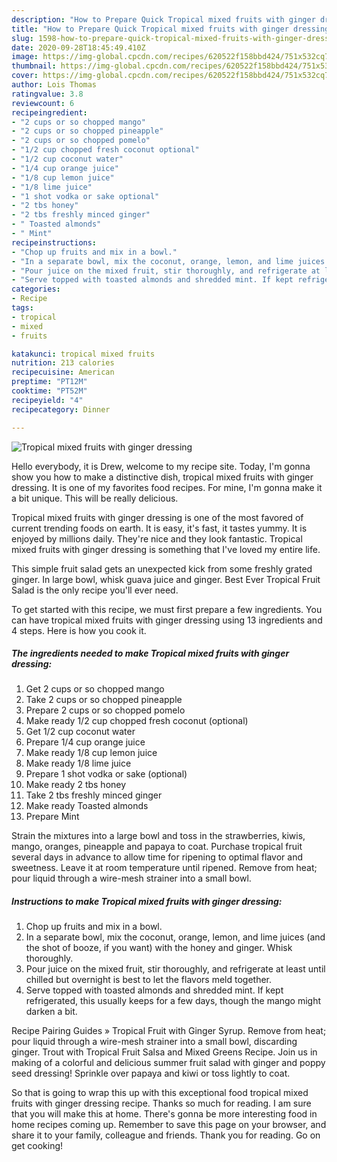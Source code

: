 ```yaml
---
description: "How to Prepare Quick Tropical mixed fruits with ginger dressing"
title: "How to Prepare Quick Tropical mixed fruits with ginger dressing"
slug: 1598-how-to-prepare-quick-tropical-mixed-fruits-with-ginger-dressing
date: 2020-09-28T18:45:49.410Z
image: https://img-global.cpcdn.com/recipes/620522f158bbd424/751x532cq70/tropical-mixed-fruits-with-ginger-dressing-recipe-main-photo.jpg
thumbnail: https://img-global.cpcdn.com/recipes/620522f158bbd424/751x532cq70/tropical-mixed-fruits-with-ginger-dressing-recipe-main-photo.jpg
cover: https://img-global.cpcdn.com/recipes/620522f158bbd424/751x532cq70/tropical-mixed-fruits-with-ginger-dressing-recipe-main-photo.jpg
author: Lois Thomas
ratingvalue: 3.8
reviewcount: 6
recipeingredient:
- "2 cups or so chopped mango"
- "2 cups or so chopped pineapple"
- "2 cups or so chopped pomelo"
- "1/2 cup chopped fresh coconut optional"
- "1/2 cup coconut water"
- "1/4 cup orange juice"
- "1/8 cup lemon juice"
- "1/8 lime juice"
- "1 shot vodka or sake optional"
- "2 tbs honey"
- "2 tbs freshly minced ginger"
- " Toasted almonds"
- " Mint"
recipeinstructions:
- "Chop up fruits and mix in a bowl."
- "In a separate bowl, mix the coconut, orange, lemon, and lime juices (and the shot of booze, if you want) with the honey and ginger. Whisk thoroughly."
- "Pour juice on the mixed fruit, stir thoroughly, and refrigerate at least until chilled but overnight is best to let the flavors meld together."
- "Serve topped with toasted almonds and shredded mint. If kept refrigerated, this usually keeps for a few days, though the mango might darken a bit."
categories:
- Recipe
tags:
- tropical
- mixed
- fruits

katakunci: tropical mixed fruits 
nutrition: 213 calories
recipecuisine: American
preptime: "PT12M"
cooktime: "PT52M"
recipeyield: "4"
recipecategory: Dinner

---
```



![Tropical mixed fruits with ginger dressing](https://img-global.cpcdn.com/recipes/620522f158bbd424/751x532cq70/tropical-mixed-fruits-with-ginger-dressing-recipe-main-photo.jpg)

Hello everybody, it is Drew, welcome to my recipe site. Today, I'm gonna show you how to make a distinctive dish, tropical mixed fruits with ginger dressing. It is one of my favorites food recipes. For mine, I'm gonna make it a bit unique. This will be really delicious.

Tropical mixed fruits with ginger dressing is one of the most favored of current trending foods on earth. It is easy, it's fast, it tastes yummy. It is enjoyed by millions daily. They're nice and they look fantastic. Tropical mixed fruits with ginger dressing is something that I've loved my entire life.

This simple fruit salad gets an unexpected kick from some freshly grated ginger. In large bowl, whisk guava juice and ginger. Best Ever Tropical Fruit Salad is the only recipe you&#39;ll ever need.


To get started with this recipe, we must first prepare a few ingredients. You can have tropical mixed fruits with ginger dressing using 13 ingredients and 4 steps. Here is how you cook it.

<!--inarticleads1-->

##### The ingredients needed to make Tropical mixed fruits with ginger dressing:

1. Get 2 cups or so chopped mango
1. Take 2 cups or so chopped pineapple
1. Prepare 2 cups or so chopped pomelo
1. Make ready 1/2 cup chopped fresh coconut (optional)
1. Get 1/2 cup coconut water
1. Prepare 1/4 cup orange juice
1. Make ready 1/8 cup lemon juice
1. Make ready 1/8 lime juice
1. Prepare 1 shot vodka or sake (optional)
1. Make ready 2 tbs honey
1. Take 2 tbs freshly minced ginger
1. Make ready  Toasted almonds
1. Prepare  Mint


Strain the mixtures into a large bowl and toss in the strawberries, kiwis, mango, oranges, pineapple and papaya to coat. Purchase tropical fruit several days in advance to allow time for ripening to optimal flavor and sweetness. Leave it at room temperature until ripened. Remove from heat; pour liquid through a wire-mesh strainer into a small bowl. 

<!--inarticleads2-->

##### Instructions to make Tropical mixed fruits with ginger dressing:

1. Chop up fruits and mix in a bowl.
1. In a separate bowl, mix the coconut, orange, lemon, and lime juices (and the shot of booze, if you want) with the honey and ginger. Whisk thoroughly.
1. Pour juice on the mixed fruit, stir thoroughly, and refrigerate at least until chilled but overnight is best to let the flavors meld together.
1. Serve topped with toasted almonds and shredded mint. If kept refrigerated, this usually keeps for a few days, though the mango might darken a bit.


Recipe Pairing Guides » Tropical Fruit with Ginger Syrup. Remove from heat; pour liquid through a wire-mesh strainer into a small bowl, discarding ginger. Trout with Tropical Fruit Salsa and Mixed Greens Recipe. Join us in making of a colorful and delicious summer fruit salad with ginger and poppy seed dressing! Sprinkle over papaya and kiwi or toss lightly to coat. 

So that is going to wrap this up with this exceptional food tropical mixed fruits with ginger dressing recipe. Thanks so much for reading. I am sure that you will make this at home. There's gonna be more interesting food in home recipes coming up. Remember to save this page on your browser, and share it to your family, colleague and friends. Thank you for reading. Go on get cooking!
